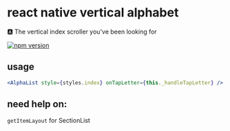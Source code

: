 # react native vertical alphabet

🅰 The vertical index scroller you've been looking for

[![npm version](https://badge.fury.io/js/react-native-vertical-alphabet.svg)](https://badge.fury.io/js/react-native-vertical-alphabet)

## usage
```jsx
<AlphaList style={styles.index} onTapLetter={this._handleTapLetter} />
```

## need help on:
`getItemLayout` for SectionList

